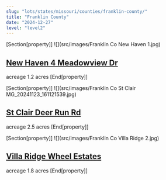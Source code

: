 ```yaml
---
slug: "lots/states/missouri/counties/franklin-county/"
title: "Franklin County"
date: "2024-12-27"
level: "level2"
---
```


[Section[property]]
![](src/images/Franklin Co New Haven 1.jpg)
## [New Haven 4 Meadowview Dr](new-haven-4-meadowview-dr/)
acreage 1.2 acres
[End[property]]

[Section[property]]
![](src/images/Franklin Co St Clair MG_20241123_161121539.jpg)
## [St Clair Deer Run Rd](st-clair-deer-run-rd/)
acreage 2.5 acres
[End[property]]

[Section[property]]
![](src/images/Franklin Co Villa Ridge 2.jpg)
## [Villa Ridge Wheel Estates](villa-ridge-wheel-estates--1/)
acreage 1.8 acres
[End[property]]


